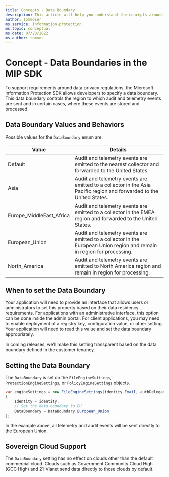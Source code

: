 ```yaml
---
title: Concepts - Data Boundary
description: This article will help you understand the concepts around data compliance boundaries in MIP SDK.
author: tommoser
ms.service: information-protection
ms.topic: conceptual
ms.date: 07/20/2022
ms.author: tommos
---
```


# Concept - Data Boundaries in the MIP SDK

To support requirements around data privacy regulations, the Microsoft Information Protection SDK allows developers to specify a data boundary. This data boundary  controls the region to which audit and telemetry events are sent and in certain cases, where these events are stored and processed.

## Data Boundary Values and Behaviors

Possible values for the `DataBoundary` enum are:

| Value                    | Details                                                                                                                 |
| ------------------------ | ----------------------------------------------------------------------------------------------------------------------- |
| Default                  | Audit and telemetry events are emitted to the nearest collector and forwarded to the United States.                     |
| Asia                     | Audit and telemetry events are emitted to a collector in the Asia Pacific region and forwarded to the United States.    |
| Europe_MiddleEast_Africa | Audit and telemetry events are emitted to a collector in the EMEA region and forwarded to the United States.            |
| European_Union           | Audit and telemetry events are emitted to a collector in the European Union region and remain in region for processing. |
| North_America            | Audit and telemetry events are emitted to North America region and remain in region for processing.                     |

## When to set the Data Boundary

Your application will need to provide an interface that allows users or administrators to set this property based on their data residency requirements. For applications with an administrative interface, this option can be done inside the admin portal. For client applications, you may need to enable deployment of a registry key, configuration value, or other setting. Your application will need to read this value and set the data boundary appropriately.

In coming releases, we'll make this setting transparent based on the data boundary defined in the customer tenancy.

## Setting the Data Boundary

The `DataBoundary` is set on the `FileEngineSettings`, `ProtectionEngineSettings`, or `PolicyEngineSettings` objects. 

```csharp
var engineSettings = new FileEngineSettings(identity.Email, authDelegate, "", "en-US")
{        
    Identity = identity,
    // Set the data boundary to EU
    DataBoundary = DataBoundary.European_Union
};
```

In the example above, all telemetry and audit events will be sent directly to the European Union.

## Sovereign Cloud Support

The `DataBoundary` setting has no effect on clouds other than the default commercial cloud. Clouds such as Government Community Cloud High (GCC High) and 21-Vianet send data directly to those clouds by default.
